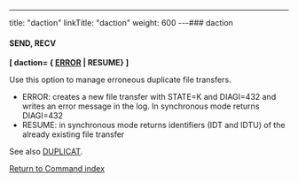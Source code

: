 ---
title: "daction"
linkTitle: "daction"
weight: 600
---### daction

#### SEND, RECV

****[ daction= { <u>ERROR</u> &#124; RESUME} ]****

Use this option to manage erroneous duplicate file transfers.

* ERROR: creates a new file transfer with STATE=K and DIAGI=432 and writes an error message in the log. In synchronous mode returns DIAGI=432
* RESUME: in synchronous mode returns identifiers (IDT and IDTU) of the already existing file transfer

See also [DUPLICAT](../duplicat).

[Return to Command index](../../)

